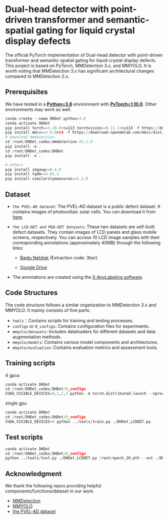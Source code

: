 # Dual-head detector with point-driven transformer and semantic-spatial gating for liquid crystal display defects

The official PyTorch implementation of Dual-head detector with point-driven transformer and semantic-spatial gating for liquid crystal display defects. This project is based on PyTorch, MMDetection 3.x, and MMYOLO. It is worth noting that MMDetection 3.x has significant architectural changes compared to MMDetection 2.x.

## Prerequisites

We have tested in a [**Python=3.8**](https://www.python.org/) environment with [**PyTorch=1.10.0**](https://pytorch.org/get-started/previous-versions/). Other environments may work as well. 

```python
conda create --name DHDet python=3.8
conda activate DHDet
pip install torch==1.10.0+cu113 torchvision==0.11.1+cu113 -f https://download.pytorch.org/whl/torch_stable.html
pip install mmcv==2.0.0rc4 -f https://download.openmmlab.com/mmcv/dist/cu113/torch1.10.0/index.html
# download mmdetection
cd /root/DHDet_codes/mmdetection #3.3.0
pip install -e . 
cd /root/DHDet_codes/DHDet
pip install -e .

# others
pip install imgaug==0.4.0
pip install tqdm==4.61.2
pip install similaritymeasures==1.1.0
```

## Dataset

 - `the PVEL-AD dataset`: The PVEL-AD dataset is a public defect dataset. It contains images of photovoltaic solar cells. You can download it from [here](https://github.com/binyisu/PVEL-AD). 

 - `the LCD-DET and MSD-DET datasets`: These two datasets are self-built defect datasets. They contain images of LCD panels and glass mobile screens, respectively. You can access 10 LCD image samples with their corresponding annotations (approximately 40MB) through the following links:

   - [Baidu Netdisk](https://pan.baidu.com/s/1LdOR9JCB8CCb_IoD8cA8hA?pwd=3bxr) (Extraction code: 3bxr)

   - [Google Drive](https://drive.google.com/file/d/1LaOrHZeql5Q59daweJzGHs5xyDoYFMJr/view?usp=drive_link)

 - The annotations are created using the [X-AnyLabeling software](https://github.com/CVHub520/X-AnyLabeling). 

## Code Structures

The code structure follows a similar organization to MMDetection 3.x and MMYOLO. It mainly consists of five parts:

 - `tools`：Contains scripts for training and testing processes.
 - `configs` or `0_configs`: Contains configuration files for experiments.
 - `mmyolo/datasets`: Includes dataloaders for different datasets and data augmentation methods.
 - `mmyolo/models`: Contains various model components and architectures.
 - `mmyolo/evaluation`: Contains evaluation metrics and assessment tools.

## Training scripts

4 gpus

```python
conda activate DHDet
cd /root/DHDet_codes/DHDet/0_configs
CUDA_VISIBLE_DEVICES=0,1,2,3 python -m torch.distributed.launch --nproc_per_node=4 ../tools/train.py ./DHDet_LCDDET.py --launcher pytorch
```

single gpu

```python
conda activate DHDet
cd /root/DHDet_codes/DHDet/0_configs
CUDA_VISIBLE_DEVICES=0 python ../tools/train.py ./DHDet_LCDDET.py
```

## Test scripts

```python
conda activate DHDet
cd /root/DHDet_codes/DHDet/0_configs
python ../tools/test.py ./DHDet_LCDDET.py /root/epoch_20.pth --out ./DHDet_LCDDET_epoch_20_test.pkl
```

## Acknowledgment

We thank the following repos providing helpful components/functions/dataset in our work.

- [MMDetection](https://github.com/open-mmlab/mmdetection)
- [MMYOLO](https://github.com/open-mmlab/mmyolo)
- [the PVEL-AD dataset](https://github.com/binyisu/PVEL-AD)

